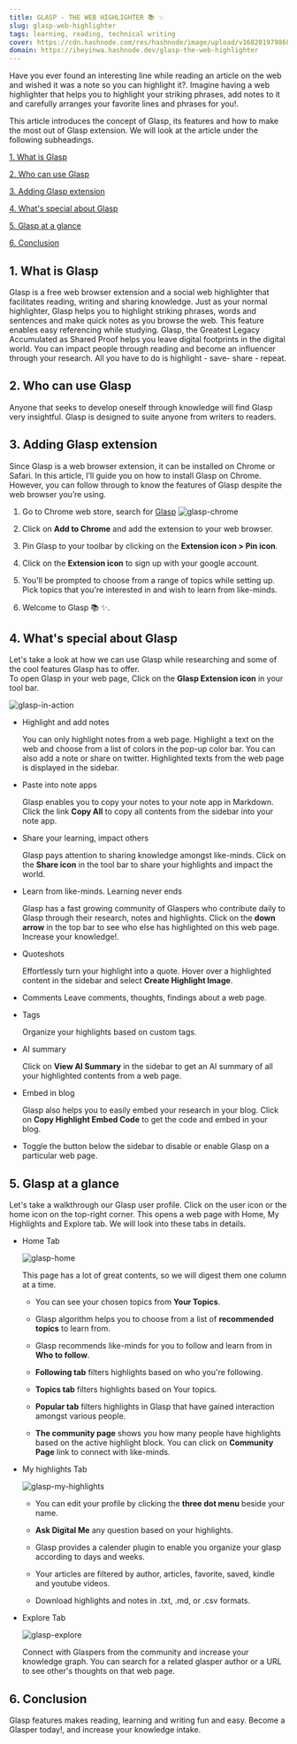 ```yaml
---
title: GLASP - THE WEB HIGHLIGHTER 📚 ✨
slug: glasp-web-highlighter
tags: learning, reading, technical writing
cover: https://cdn.hashnode.com/res/hashnode/image/upload/v1682019798680/Ag3aPJJUy.webp?auto=format
domain: https://iheyinwa.hashnode.dev/glasp-the-web-highlighter
---
```


<!-- ![glasp-hero](images/glaspHero.webp) -->
<!-- # GLASP: THE WEB HIGHLIGHTER 📚 ✨ -->

Have you ever found an interesting line while reading an article on the web and wished it was a note so you can highlight it?. Imagine having a web highlighter that helps you to highlight your striking phrases, add notes to it and carefully arranges your favorite lines and phrases for you!. 

This article introduces the concept of Glasp, its features and how to make the most out of Glasp extension. We will look at the article under the following subheadings. 

  [1. What is Glasp](#1-what-is-glasp)

  [2. Who can use Glasp](#2-who-can-use-glasp)

  [3. Adding Glasp extension](#3-adding-glasp-extension)

  [4. What's special about Glasp](#4-whats-special-about-glasp)

  [5. Glasp at a glance](#5-glasp-at-a-glance)

  [6. Conclusion](#6-conclusion)

## 1. What is Glasp

Glasp is a free web browser extension and a social web highlighter that facilitates reading, writing and sharing knowledge. Just as your normal highlighter, Glasp helps you to highlight striking phrases, words and sentences and make quick notes as you browse the web. This feature enables easy referencing while studying. Glasp, the Greatest Legacy Accumulated as Shared Proof  helps you leave digital footprints in the digital world. You can impact people through reading and become an influencer through your research. 
All you have to do is highlight - save- share - repeat.

## 2. Who can use Glasp

 Anyone that seeks to develop oneself through knowledge will find Glasp very insightful. Glasp is designed to suite anyone from writers to readers.

## 3. Adding Glasp extension

Since Glasp is a web browser extension, it can be installed on Chrome or Safari. In this article, I’ll guide you on how to install Glasp on Chrome. However, you can follow through to know the features of Glasp despite the web browser you’re using. 

  1. Go to Chrome web store, search for [Glasp](https://chrome.google.com/webstore/detail/glasp-social-web-highligh/blillmbchncajnhkjfdnincfndboieik)
    ![glasp-chrome](images/glaspChrome.png)

  2. Click on **Add to Chrome** and add the extension to your web browser.
   
  3. Pin Glasp to your toolbar by clicking on the **Extension icon > Pin icon**. 
   
  4. Click on the **Extension icon** to sign up with your google account.
   
  5. You'll be prompted to choose from a range of topics while setting up. Pick topics that you're interested in and wish to learn from like-minds.
   
  6. Welcome to Glasp 📚 ✨.

## 4. What's special about Glasp

Let's take a look at how we can use Glasp while researching and some of the cool features Glasp has to offer.  
To open Glasp in your web page, Click on the **Glasp Extension icon** in your tool bar. 

![glasp-in-action](images/glaspInAction.png)

- Highlight and add notes 

  You can only highlight notes from a web page. Highlight a text on the web and choose from a list of colors in the pop-up color bar. You can also add a note or share on twitter.  Highlighted texts from the web page is displayed in the sidebar. 

- Paste into note apps

  Glasp enables you to copy your notes to your note app in Markdown. Click the link **Copy All** to copy all contents from the sidebar into your note app.

- Share your learning, impact others
  
  Glasp pays attention to sharing knowledge amongst like-minds. Click on the **Share icon** in the tool bar to share your highlights and impact the world. 

- Learn from like-minds. Learning never ends
  
  Glasp has a fast growing community of Glaspers who contribute daily to Glasp through their research, notes and highlights. Click on the **down arrow** in the top bar to see who else has highlighted on this web page. Increase your knowledge!. 

- Quoteshots

  Effortlessly turn your highlight into a quote. Hover over a highlighted content in the sidebar and select **Create Highlight Image**. 

- Comments
  Leave comments, thoughts, findings about a web page. 
  
- Tags
  
  Organize your highlights based on custom tags.

- AI summary

  Click on **View AI Summary** in the sidebar to get an AI summary of all your highlighted contents from a web page.

- Embed in blog

  Glasp also helps you to easily embed your research in your blog. Click on **Copy Highlight Embed Code** to get the code and embed in your blog. 

- Toggle the button below the sidebar to disable or enable Glasp on a particular web page. 
  
## 5. Glasp at a glance

  Let's take a walkthrough our Glasp user profile. Click on the user icon or the home icon on the top-right corner. This opens a web page with Home, My Highlights and Explore tab. We will look into these tabs in details. 

- Home Tab 

  ![glasp-home](images/glaspHome.png)

  This page has a lot of great contents, so we will digest them one column at a time. 

    - You can see your chosen topics from **Your Topics**.

    - Glasp algorithm helps you to choose from a list of **recommended topics** to learn from.
  
    - Glasp recommends like-minds for you to follow and learn from in **Who to follow**.
  
    - **Following tab** filters highlights based on who you're following.
  
    - **Topics tab** filters highlights based on Your topics.

    - **Popular tab** filters highlights in Glasp that have gained interaction amongst various people. 

    - **The community page** shows you how many people have highlights based on the active highlight block. You can click on **Community Page** link to connect with like-minds. 
  
- My highlights Tab
  
  ![glasp-my-highlights](images/glaspMyHighlightpage.png)

    - You can edit your profile by clicking the **three dot menu** beside your name.
   
    - **Ask Digital Me** any question based on your highlights. 
  
    - Glasp provides a calender plugin to enable you organize your glasp according to days and weeks. 
  
    - Your articles are filtered by author, articles, favorite, saved, kindle and youtube videos.
  
    - Download highlights and notes in .txt, .md, or .csv formats.

- Explore Tab
  
  ![glasp-explore](images/glaspExplore.png)

  Connect with Glaspers from the community and increase your knowledge graph. You can search for a related glasper author or a URL to see other's thoughts on that web page. 
  
## 6. Conclusion

Glasp features makes reading, learning and writing fun and easy. Become a Glasper today!, and increase your knowledge intake. 
